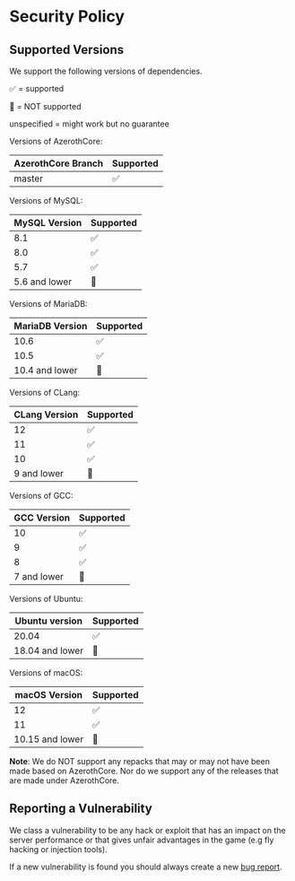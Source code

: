 # Security Policy

## Supported Versions

We support the following versions of dependencies.

:white_check_mark: = supported

:red_circle: = NOT supported

unspecified = might work but no guarantee

Versions of AzerothCore:

| AzerothCore Branch | Supported          |
| ------------------ | ------------------ |
| master             | :white_check_mark: |

Versions of MySQL:

| MySQL Version | Supported          |
| ------------- | ------------------ |
| 8.1           | :white_check_mark: |
| 8.0           | :white_check_mark: |
| 5.7           | :white_check_mark: |
| 5.6 and lower | :red_circle:       |

Versions of MariaDB:

| MariaDB Version | Supported          |
| --------------- | ------------------ |
| 10.6            | :white_check_mark: |
| 10.5            | :white_check_mark: |
| 10.4 and lower  | :red_circle:       |

Versions of CLang:

| CLang Version | Supported          |
| ------------- | ------------------ |
| 12            | :white_check_mark: |
| 11            | :white_check_mark: |
| 10            | :white_check_mark: |
| 9 and lower   | :red_circle:       |

Versions of GCC:

| GCC Version | Supported          |
| ----------- | ------------------ |
| 10          | :white_check_mark: |
| 9           | :white_check_mark: |
| 8           | :white_check_mark: |
| 7 and lower | :red_circle:       |

Versions of Ubuntu:

| Ubuntu version | Supported          |
| -------------- | ------------------ |
| 20.04          | :white_check_mark: |
| 18.04 and lower| :red_circle:       |

Versions of macOS:

| macOS Version  | Supported          |
| -------------- | ------------------ |
| 12             | :white_check_mark: |
| 11             | :white_check_mark: |
| 10.15 and lower| :red_circle:       |

**Note**: We do NOT support any repacks that may or may not have been made based on AzerothCore. Nor do we support any of the releases that are made under AzerothCore.

## Reporting a Vulnerability

We class a vulnerability to be any hack or exploit that has an impact on the server performance or that gives unfair advantages in the game (e.g fly hacking or injection tools).

If a new vulnerability is found you should always create a new [bug report](https://github.com/azerothcore/azerothcore-wotlk/issues/new/choose).
